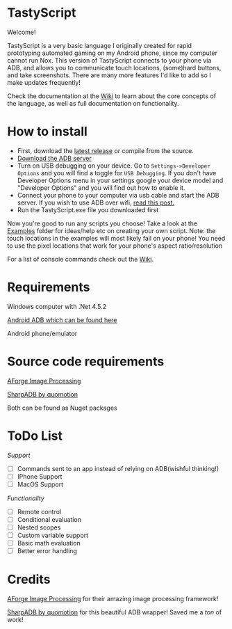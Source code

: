 # TastyScript
Welcome!

TastyScript is a very basic language I originally created for rapid prototyping automated gaming on my Android phone, since my computer cannot run Nox. This version of TastyScript connects to your phone via ADB, and allows you to communicate touch locations, (some)hard buttons, and take screenshots. There are many more features I'd like to add so I make updates frequently!

Check the documentation at the [Wiki](../../wiki) to learn about the core concepts of the language, as well as full documentation on functionality.

# How to install
* First, download the [latest release]() or compile from the source.
* [Download the ADB server](https://developer.android.com/studio/releases/platform-tools.html)
* Turn on USB debugging on your device. Go to `Settings->Developer Options` and you will find a toggle for `USB Debugging`. If you don't have Developer Options menu in your settings google your device model and "Developer Options" and you will find out how to enable it.
* Connect your phone to your computer via usb cable and start the ADB server. If you wish to use ADB over wifi, [read this post.](https://stackoverflow.com/a/28084202/3496006)
* Run the TastyScript.exe file you downloaded first

Now you're good to run any scripts you choose! Take a look at the [Examples](/Examples) folder for ideas/help etc on creating your own script. Note: the touch locations in the examples will most likely fail on your phone! You need to use the pixel locations that work for your phone's aspect ratio/resolution

For a list of console commands check out the [Wiki](../../wiki/Console-Commands).


# Requirements
Windows computer with .Net 4.5.2

[Android ADB which can be found here](https://developer.android.com/studio/releases/platform-tools.html)

Android phone/emulator

# Source code requirements
[AForge Image Processing](https://github.com/andrewkirillov/AForge.NET)

[SharpADB by quomotion](https://github.com/quamotion/madb)

Both can be found as Nuget packages

# ToDo List
*Support*
- [ ] Commands sent to an app instead of relying on ADB(wishful thinking!)
- [ ] IPhone Support
- [ ] MacOS Support

*Functionality*
- [ ] Remote control
- [ ] Conditional evaluation
- [ ] Nested scopes
- [ ] Custom variable support
- [ ] Basic math evaluation
- [ ] Better error handling

# Credits
[AForge Image Processing](https://github.com/andrewkirillov/AForge.NET) for their amazing image processing framework!

[SharpADB by quomotion](https://github.com/quamotion/madb) for this beautiful ADB wrapper! Saved me a *ton* of work!
